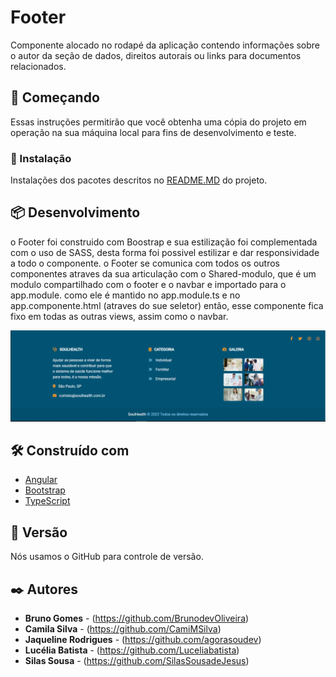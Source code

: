 # Footer

Componente alocado no rodapé da aplicação contendo informações sobre o autor da seção de dados, direitos autorais ou links para documentos relacionados.


## 🚀 Começando

Essas instruções permitirão que você obtenha uma cópia do projeto em operação na sua máquina local para fins de desenvolvimento e teste.

### 🔧 Instalação


Instalações dos pacotes descritos no <a href="/README.md">README.MD</a> do projeto.

## 📦 Desenvolvimento


  <p>
        o Footer foi construido com Boostrap e sua estilização foi complementada com o uso de SASS, desta forma foi possivel estilizar e dar responsividade a todo o componente. o Footer se comunica com todos os outros componentes atraves da sua articulação com o Shared-modulo, que é um modulo compartilhado com o footer e o navbar e importado para o app.module. como ele é mantido no app.module.ts e no app.componente.html (atraves do sue seletor) então, esse componente fica fixo em todas as outras views, assim como o navbar.
  </p>

   <img src="./assets/footer.png">

## 🛠️ Construído com

- [Angular](https://angular.io/)
- [Bootstrap](https://getbootstrap.com/docs/5.1/getting-started/introduction/)
- [TypeScript](https://www.typescriptlang.org/)

## 📌 Versão

Nós usamos o GitHub para controle de versão.

## ✒️ Autores

- **Bruno Gomes** - (https://github.com/BrunodevOliveira)
- **Camila Silva** - (https://github.com/CamiMSilva)
- **Jaqueline Rodrigues** - (https://github.com/agorasoudev)
- **Lucélia Batista** - (https://github.com/Luceliabatista)
- **Silas Sousa** - (https://github.com/SilasSousadeJesus)
